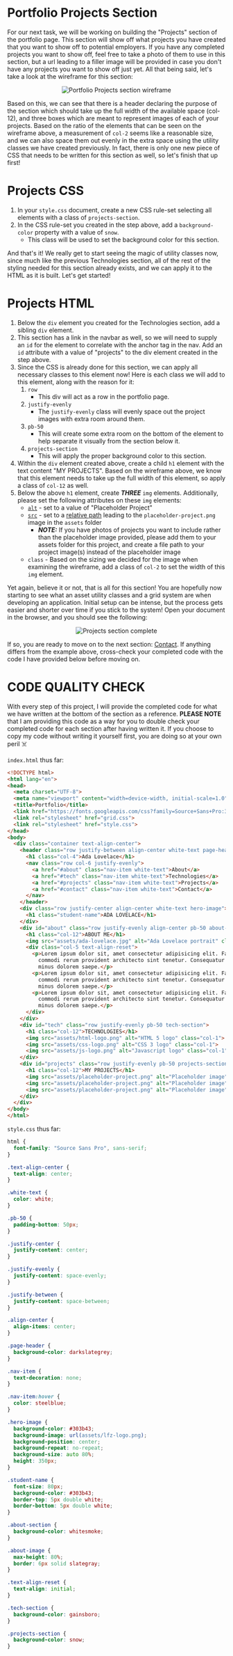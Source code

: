 # Portfolio Projects Section

For our next task, we will be working on building the "Projects" section of the portfolio page. This section will show off what projects you have created that you want to show off to potential employers. If you have any completed projects you want to show off, feel free to take a photo of them to use in this section, but a url leading to a filler image will be provided in case you don't have any projects you want to show off just yet. All that being said, let's take a look at the wireframe for this section:

<p align="center">
  <img src="assets/readme_assets/projects-wireframe.png" alt="Portfolio Projects section wireframe">
</p>

Based on this, we can see that there is a header declaring the purpose of the section which should take up the full width of the available space (col-12), and three boxes which are meant to represent images of each of your projects. Based on the ratio of the elements that can be seen on the wireframe above, a measurement of `col-2` seems like a reasonable size, and we can also space them out evenly in the extra space using the utility classes we have created previously. In fact, there is only one new piece of CSS that needs to be written for this section as well, so let's finish that up first!

# Projects CSS

1. In your `style.css` document, create a new CSS rule-set selecting all elements with a class of `projects-section`.
1. In the CSS rule-set you created in the step above, add a `background-color` property with a value of `snow`.
    - This class will be used to set the background color for this section.

And that's it! We really get to start seeing the magic of utility classes now, since much like the previous Technologies section, all of the rest of the styling needed for this section already exists, and we can apply it to the HTML as it is built. Let's get started!

# Projects HTML

1. Below the `div` element you created for the Technologies section, add a sibling `div` element.
1. This section has a link in the navbar as well, so we will need to supply an `id` for the element to correlate with the anchor tag in the nav. Add an `id` attribute with a value of "projects" to the div element created in the step above.
1. Since the CSS is already done for this section, we can apply all necessary classes to this element now! Here is each class we will add to this element, along with the reason for it:
    1. `row`
        - This div will act as a row in the portfolio page.
    1. `justify-evenly`
        - The `justify-evenly` class will evenly space out the project images with extra room around them.
    1. `pb-50`
        - This will create some extra room on the bottom of the element to help separate it visually from the section below it.
    1. `projects-section`
        - This will apply the proper background color to this section.
1. Within the `div` element created above, create a child `h1` element with the text content "MY PROJECTS". Based on the wireframe above, we know that this element needs to take up the full width of this element, so apply a class of `col-12` as well.
1. Below the above `h1` element, create ***THREE*** `img` elements. Additionally, please set the following attributes on these `img` elements:
    - [`alt`](https://www.w3schools.com/tags/att_img_alt.asp) - set to a value of "Placeholder Project"
    - [`src`](https://www.w3schools.com/tags/att_img_src.asp) - set to a [relative path](https://www.w3schools.com/html/html_filepaths.asp) leading to the `placeholder-project.png` image in the `assets` folder
        - ***NOTE:*** If you have photos of projects you want to include rather than the placeholder image provided, please add them to your assets folder for this project, and create a file path to your project image(s) instead of the placeholder image
    - `class` - Based on the sizing we decided for the image when examining the wireframe, add a class of `col-2` to set the width of this `img` element.

Yet again, believe it or not, that is all for this section! You are hopefully now starting to see what an asset utility classes and a grid system are when developing an application. Initial setup can be intense, but the process gets easier and shorter over time if you stick to the system! Open your document in the browser, and you should see the following:

<p align="center">
  <img src="assets/readme_assets/projects-complete.gif" alt="Projects section complete">
</p>

If so, you are ready to move on to the next section: [Contact](CONTACT.md). If anything differs from the example above, cross-check your completed code with the code I have provided below before moving on.

# CODE QUALITY CHECK

With every step of this project, I will provide the completed code for what we have written at the bottom of the section as a reference. **PLEASE NOTE** that I am providing this code as a way for you to double check your completed code for each section after having written it. If you choose to copy my code without writing it yourself first, you are doing so at your own peril ☠️

`index.html` thus far:

```html
<!DOCTYPE html>
<html lang="en">
<head>
  <meta charset="UTF-8">
  <meta name="viewport" content="width=device-width, initial-scale=1.0">
  <title>Portfolio</title>
  <link href="https://fonts.googleapis.com/css?family=Source+Sans+Pro:300,600&display=swap" rel="stylesheet">
  <link rel="stylesheet" href="grid.css">
  <link rel="stylesheet" href="style.css">
</head>
<body>
  <div class="container text-align-center">
    <header class="row justify-between align-center white-text page-header">
      <h1 class="col-4">Ada Lovelace</h1>
      <nav class="row col-6 justify-evenly">
        <a href="#about" class="nav-item white-text">About</a>
        <a href="#tech" class="nav-item white-text">Technologies</a>
        <a href="#projects" class="nav-item white-text">Projects</a>
        <a href="#contact" class="nav-item white-text">Contact</a>
      </nav>
    </header>
    <div class="row justify-center align-center white-text hero-image">
      <h1 class="student-name">ADA LOVELACE</h1>
    </div>
    <div id="about" class="row justify-evenly align-center pb-50 about-section">
      <h1 class="col-12">ABOUT ME</h1>
      <img src="assets/ada-lovelace.jpg" alt="Ada Lovelace portrait" class="about-image col-3">
      <div class="col-5 text-align-reset">
        <p>Lorem ipsum dolor sit, amet consectetur adipisicing elit. Facere minus voluptatibus, deserunt nostrum enim
          commodi rerum provident architecto sint tenetur. Consequatur quia officiis atque exercitationem magnam, quo
          minus dolorem saepe.</p>
        <p>Lorem ipsum dolor sit, amet consectetur adipisicing elit. Facere minus voluptatibus, deserunt nostrum enim
          commodi rerum provident architecto sint tenetur. Consequatur quia officiis atque exercitationem magnam, quo
          minus dolorem saepe.</p>
        <p>Lorem ipsum dolor sit, amet consectetur adipisicing elit. Facere minus voluptatibus, deserunt nostrum enim
          commodi rerum provident architecto sint tenetur. Consequatur quia officiis atque exercitationem magnam, quo
          minus dolorem saepe.</p>
      </div>
    </div>
    <div id="tech" class="row justify-evenly pb-50 tech-section">
      <h1 class="col-12">TECHNOLOGIES</h1>
      <img src="assets/html-logo.png" alt="HTML 5 logo" class="col-1">
      <img src="assets/css-logo.png" alt="CSS 3 logo" class="col-1">
      <img src="assets/js-logo.png" alt="Javascript logo" class="col-1">
    </div>
    <div id="projects" class="row justify-evenly pb-50 projects-section">
      <h1 class="col-12">MY PROJECTS</h1>
      <img src="assets/placeholder-project.png" alt="Placeholder image" class="col-2">
      <img src="assets/placeholder-project.png" alt="Placeholder image" class="col-2">
      <img src="assets/placeholder-project.png" alt="Placeholder image" class="col-2">
    </div>
  </div>
</body>
</html>
```

`style.css` thus far:

```css
html {
  font-family: "Source Sans Pro", sans-serif;
}

.text-align-center {
  text-align: center;
}

.white-text {
  color: white;
}

.pb-50 {
  padding-bottom: 50px;
}

.justify-center {
  justify-content: center;
}

.justify-evenly {
  justify-content: space-evenly;
}

.justify-between {
  justify-content: space-between;
}

.align-center {
  align-items: center;
}

.page-header {
  background-color: darkslategrey;
}

.nav-item {
  text-decoration: none;
}

.nav-item:hover {
  color: steelblue;
}

.hero-image {
  background-color: #303b43;
  background-image: url(assets/lfz-logo.png);
  background-position: center;
  background-repeat: no-repeat;
  background-size: auto 80%;
  height: 350px;
}

.student-name {
  font-size: 80px;
  background-color: #303b43;
  border-top: 5px double white;
  border-bottom: 5px double white;
}

.about-section {
  background-color: whitesmoke;
}

.about-image {
  max-height: 80%;
  border: 6px solid slategray;
}

.text-align-reset {
  text-align: initial;
}

.tech-section {
  background-color: gainsboro;
}

.projects-section {
  background-color: snow;
}
```
